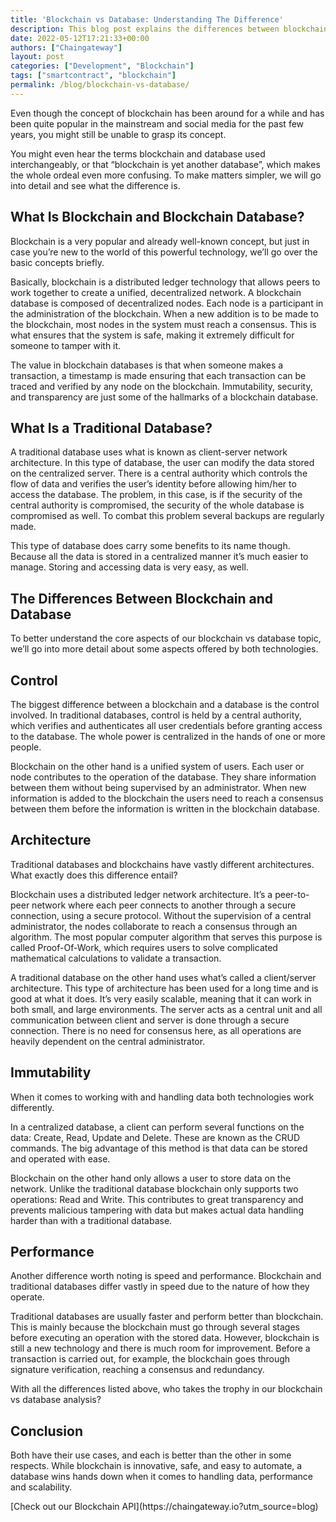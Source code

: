 ```yaml
---
title: 'Blockchain vs Database: Understanding The Difference'
description: This blog post explains the differences between blockchain and traditional databases, including control, architecture, immutability, and performance, highlighting the strengths and weaknesses of each technology.
date: 2022-05-12T17:21:33+00:00
authors: ["Chaingateway"]
layout: post
categories: ["Development", "Blockchain"]
tags: ["smartcontract", "blockchain"]
permalink: /blog/blockchain-vs-database/
---
```


Even though the concept of blockchain has been around for a while and has been quite popular in the mainstream and social media for the past few years, you might still be unable to grasp its concept.

You might even hear the terms blockchain and database used interchangeably, or that “blockchain is yet another database”, which makes the whole ordeal even more confusing. To make matters simpler, we will go into detail and see what the difference is.

## What Is Blockchain and Blockchain Database?

Blockchain is a very popular and already well-known concept, but just in case you’re new to the world of this powerful technology, we’ll go over the basic concepts briefly.

Basically, blockchain is a distributed ledger technology that allows peers to work together to create a unified, decentralized network. A blockchain database is composed of decentralized nodes. Each node is a participant in the administration of the blockchain. When a new addition is to be made to the blockchain, most nodes in the system must reach a consensus. This is what ensures that the system is safe, making it extremely difficult for someone to tamper with it.

The value in blockchain databases is that when someone makes a transaction, a timestamp is made ensuring that each transaction can be traced and verified by any node on the blockchain. Immutability, security, and transparency are just some of the hallmarks of a blockchain database.

## What Is a Traditional Database?

A traditional database uses what is known as client-server network architecture. In this type of database, the user can modify the data stored on the centralized server. There is a central authority which controls the flow of data and verifies the user’s identity before allowing him/her to access the database. The problem, in this case, is if the security of the central authority is compromised, the security of the whole database is compromised as well. To combat this problem several backups are regularly made.

This type of database does carry some benefits to its name though. Because all the data is stored in a centralized manner it’s much easier to manage. Storing and accessing data is very easy, as well.

## The Differences Between Blockchain and Database

To better understand the core aspects of our blockchain vs database topic, we’ll go into more detail about some aspects offered by both technologies.

## Control

The biggest difference between a blockchain and a database is the control involved. In traditional databases, control is held by a central authority, which verifies and authenticates all user credentials before granting access to the database. The whole power is centralized in the hands of one or more people.

Blockchain on the other hand is a unified system of users. Each user or node contributes to the operation of the database. They share information between them without being supervised by an administrator. When new information is added to the blockchain the users need to reach a consensus between them before the information is written in the blockchain database.

## Architecture

Traditional databases and blockchains have vastly different architectures. What exactly does this difference entail?

Blockchain uses a distributed ledger network architecture. It’s a peer-to-peer network where each peer connects to another through a secure connection, using a secure protocol. Without the supervision of a central administrator, the nodes collaborate to reach a consensus through an algorithm. The most popular computer algorithm that serves this purpose is called Proof-Of-Work, which requires users to solve complicated mathematical calculations to validate a transaction.

A traditional database on the other hand uses what’s called a client/server architecture. This type of architecture has been used for a long time and is good at what it does. It’s very easily scalable, meaning that it can work in both small, and large environments. The server acts as a central unit and all communication between client and server is done through a secure connection. There is no need for consensus here, as all operations are heavily dependent on the central administrator.

## Immutability

When it comes to working with and handling data both technologies work differently.

In a centralized database, a client can perform several functions on the data: Create, Read, Update and Delete. These are known as the CRUD commands. The big advantage of this method is that data can be stored and operated with ease.

Blockchain on the other hand only allows a user to store data on the network. Unlike the traditional database blockchain only supports two operations: Read and Write. This contributes to great transparency and prevents malicious tampering with data but makes actual data handling harder than with a traditional database.

## Performance

Another difference worth noting is speed and performance. Blockchain and traditional databases differ vastly in speed due to the nature of how they operate.

Traditional databases are usually faster and perform better than blockchain. This is mainly because the blockchain must go through several stages before executing an operation with the stored data. However, blockchain is still a new technology and there is much room for improvement. Before a transaction is carried out, for example, the blockchain goes through signature verification, reaching a consensus and redundancy.

With all the differences listed above, who takes the trophy in our blockchain vs database analysis?

## Conclusion

Both have their use cases, and each is better than the other in some respects. While blockchain is innovative, safe, and easy to automate, a database wins hands down when it comes to handling data, performance and scalability.

<div class="is-layout-flex wp-block-buttons"><div class="wp-block-button is-style-fill">[Check out our Blockchain API](https://chaingateway.io?utm_source=blog)</div></div>